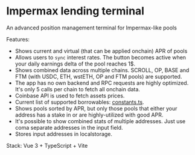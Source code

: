# Impermax lending terminal

An advanced position management terminal for Impermax-like pools

Features: 
- Shows current and virtual (that can be applied onchain) APR of pools
- Allows users to `sync` interest rates. The button becomes active when your daily earnings delta of the pool reaches 1$.
- Shows combined data across multiple chains. SCROLL, OP, BASE and FTM (with USDC, ETH, wstETH, OP and FTM pools) are supported.
- The app has no own backend and RPC requests are highly optimized. It's only 5 calls per chain to fetch all onchain data.
- Coinbase API is used to fetch assets prices.
- Current list of supported borrowables: [constants.ts](src/constants/constants.ts).
- Shows pools sorted by APR, but only those pools that either your address has a stake in or are highly-utilized with good APR.
- It's possible to show combined stats of multiple addresses. Just use coma separate addresses in the input field.
- Stores input addresses in localstorage.

Stack: Vue 3 + TypeScript + Vite